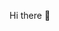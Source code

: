 Hi there 👋




<!--
**Setadonati/Setadonati** is a ✨ _special_ ✨ repository because its `README.md` (this file) appears on your GitHub profile.

Here are some ideas to get you started:

- 🔭 I’m currently working on ...
- 🌱 I’m currently learning ...
- 👯 I’m open to collaborates with anyone
- 🤔 I’m looking for help with ...
- 💬 Ask me about ...
- 📫 Reache me by
email: setadonati@gmail.com
Github: 
- 😄 Pronouns: ...
- ⚡ Fun fact: ...

https://twitter.com/Setadonati?t=pwz_A5aw8tnVYxI4nhNlfQ&s=09
